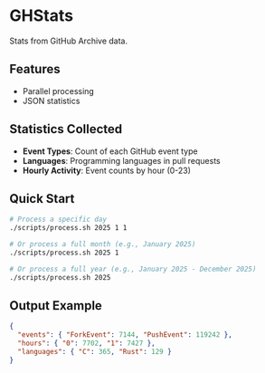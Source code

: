 # GHStats

Stats from GitHub Archive data.

## Features
- Parallel processing
- JSON statistics

## Statistics Collected
- **Event Types**: Count of each GitHub event type
- **Languages**: Programming languages in pull requests
- **Hourly Activity**: Event counts by hour (0-23)

## Quick Start
```sh
# Process a specific day
./scripts/process.sh 2025 1 1

# Or process a full month (e.g., January 2025)
./scripts/process.sh 2025 1

# Or process a full year (e.g., January 2025 - December 2025)
./scripts/process.sh 2025
```

## Output Example
```json
{
  "events": { "ForkEvent": 7144, "PushEvent": 119242 },
  "hours": { "0": 7702, "1": 7427 },
  "languages": { "C": 365, "Rust": 129 }
}
```
